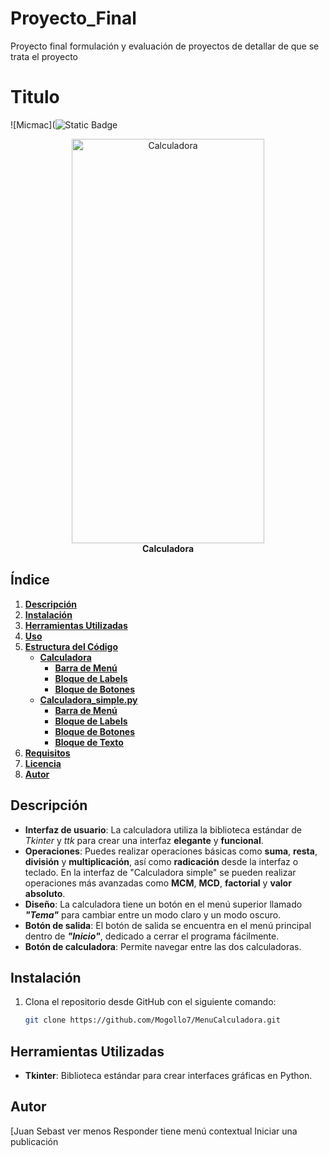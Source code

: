 # Proyecto_Final
Proyecto final formulación y evaluación de proyectos de detallar de que se trata el proyecto

# **Titulo**
![Micmac](![Static Badge](https://img.shields.io/badge/MICMAC-01-blue)

<figure style="text-align: center;">
  <img src="imagenes/CalculadoraIMG.png" alt="Calculadora" width="308" height="647" />
  <figcaption><strong>Calculadora</strong></figcaption>
</figure>

## **Índice**
1. [**Descripción**](#descripción)
2. [**Instalación**](#instalación)
3. [**Herramientas Utilizadas**](#herramientas-utilizadas)
4. [**Uso**](#uso)
5. [**Estructura del Código**](#estructura-del-código)
    - [**Calculadora**](#calculadora)
        - [**Barra de Menú**](#barra-de-menú)
        - [**Bloque de Labels**](#bloque-de-labels)
        - [**Bloque de Botones**](#bloque-de-botones)
    - [**Calculadora_simple.py**](#calculadora_simplepy)
        - [**Barra de Menú**](#barra-de-menú)
        - [**Bloque de Labels**](#bloque-de-labels)
        - [**Bloque de Botones**](#bloque-de-botones)
        - [**Bloque de Texto**](#bloque-de-texto)
6. [**Requisitos**](#requisitos)
7. [**Licencia**](#licencia)
8. [**Autor**](#autor)

## **Descripción**
- **Interfaz de usuario**: La calculadora utiliza la biblioteca estándar de _Tkinter_ y _ttk_ para crear una interfaz **elegante** y **funcional**.
- **Operaciones**: Puedes realizar operaciones básicas como **suma**, **resta**, **división** y **multiplicación**, así como **radicación** desde la interfaz o teclado. En la interfaz de "Calculadora simple" se pueden realizar operaciones más avanzadas como **MCM**, **MCD**, **factorial** y **valor absoluto**.
- **Diseño**: La calculadora tiene un botón en el menú superior llamado _**"Tema"**_ para cambiar entre un modo claro y un modo oscuro.
- **Botón de salida**: El botón de salida se encuentra en el menú principal dentro de _**"Inicio"**_, dedicado a cerrar el programa fácilmente.
- **Botón de calculadora**: Permite navegar entre las dos calculadoras.

## **Instalación**
1. Clona el repositorio desde GitHub con el siguiente comando:
   ```bash
   git clone https://github.com/Mogollo7/MenuCalculadora.git

## **Herramientas Utilizadas**
- **Tkinter**: Biblioteca estándar para crear interfaces gráficas en Python.

## **Autor**
[Juan Sebast
ver menos
Responder
tiene menú contextual
Iniciar una publicación
